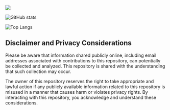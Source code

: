 ![](https://www.codewars.com/users/Demian2435/badges/large)

![GitHub stats](https://github-readme-stats.vercel.app/api?username=demian2435&show_icons=true&theme=tokyonight)

![Top Langs](https://github-readme-stats.vercel.app/api/top-langs/?username=demian2435&langs_count=10&show_icons=true&theme=tokyonight)

## Disclaimer and Privacy Considerations

Please be aware that information shared publicly online, including email addresses associated with contributions to this repository, can potentially be collected and analyzed. This repository is shared with the understanding that such collection may occur.

The owner of this repository reserves the right to take appropriate and lawful action if any publicly available information related to this repository is misused in a manner that causes harm or violates privacy rights. By interacting with this repository, you acknowledge and understand these considerations.
